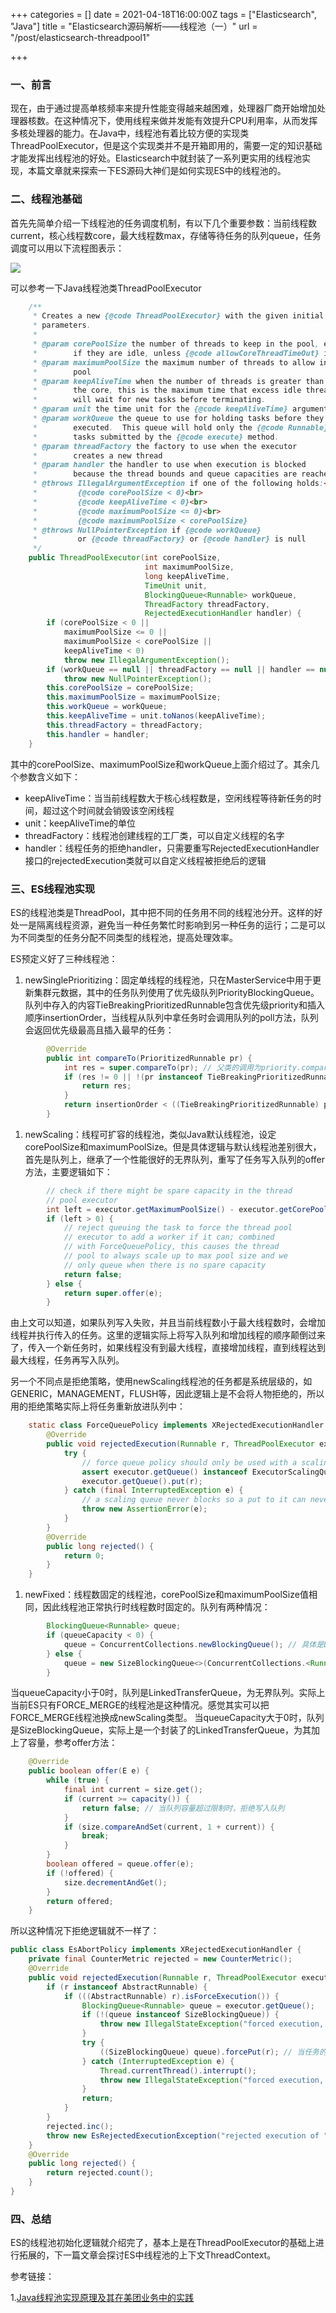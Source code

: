 +++
categories = []
date = 2021-04-18T16:00:00Z
tags = ["Elasticsearch", "Java"]
title = "Elasticsearch源码解析——线程池（一）"
url = "/post/elasticsearch-threadpool1"

+++
### 一、前言

现在，由于通过提高单核频率来提升性能变得越来越困难，处理器厂商开始增加处理器核数。在这种情况下，使用线程来做并发能有效提升CPU利用率，从而发挥多核处理器的能力。在Java中，线程池有着比较方便的实现类ThreadPoolExecutor，但是这个实现类并不是开箱即用的，需要一定的知识基础才能发挥出线程池的好处。Elasticsearch中就封装了一系列更实用的线程池实现，本篇文章就来探索一下ES源码大神们是如何实现ES中的线程池的。

### 二、线程池基础

首先先简单介绍一下线程池的任务调度机制，有以下几个重要参数：当前线程数current，核心线程数core，最大线程数max，存储等待任务的队列queue，任务调度可以用以下流程图表示：

![](/images/31bad766983e212431077ca8da92762050214.png)

可以参考一下Java线程池类ThreadPoolExecutor

```java
    /**
     * Creates a new {@code ThreadPoolExecutor} with the given initial
     * parameters.
     *
     * @param corePoolSize the number of threads to keep in the pool, even
     *        if they are idle, unless {@code allowCoreThreadTimeOut} is set
     * @param maximumPoolSize the maximum number of threads to allow in the
     *        pool
     * @param keepAliveTime when the number of threads is greater than
     *        the core, this is the maximum time that excess idle threads
     *        will wait for new tasks before terminating.
     * @param unit the time unit for the {@code keepAliveTime} argument
     * @param workQueue the queue to use for holding tasks before they are
     *        executed.  This queue will hold only the {@code Runnable}
     *        tasks submitted by the {@code execute} method.
     * @param threadFactory the factory to use when the executor
     *        creates a new thread
     * @param handler the handler to use when execution is blocked
     *        because the thread bounds and queue capacities are reached
     * @throws IllegalArgumentException if one of the following holds:<br>
     *         {@code corePoolSize < 0}<br>
     *         {@code keepAliveTime < 0}<br>
     *         {@code maximumPoolSize <= 0}<br>
     *         {@code maximumPoolSize < corePoolSize}
     * @throws NullPointerException if {@code workQueue}
     *         or {@code threadFactory} or {@code handler} is null
     */
    public ThreadPoolExecutor(int corePoolSize,
                              int maximumPoolSize,
                              long keepAliveTime,
                              TimeUnit unit,
                              BlockingQueue<Runnable> workQueue,
                              ThreadFactory threadFactory,
                              RejectedExecutionHandler handler) {
        if (corePoolSize < 0 ||
            maximumPoolSize <= 0 ||
            maximumPoolSize < corePoolSize ||
            keepAliveTime < 0)
            throw new IllegalArgumentException();
        if (workQueue == null || threadFactory == null || handler == null)
            throw new NullPointerException();
        this.corePoolSize = corePoolSize;
        this.maximumPoolSize = maximumPoolSize;
        this.workQueue = workQueue;
        this.keepAliveTime = unit.toNanos(keepAliveTime);
        this.threadFactory = threadFactory;
        this.handler = handler;
    }
```

其中的corePoolSize、maximumPoolSize和workQueue上面介绍过了。其余几个参数含义如下：

* keepAliveTime：当当前线程数大于核心线程数是，空闲线程等待新任务的时间，超过这个时间就会销毁该空闲线程
* unit：keepAliveTime的单位
* threadFactory：线程池创建线程的工厂类，可以自定义线程的名字
* handler：线程任务的拒绝handler，只需要重写RejectedExecutionHandler接口的rejectedExecution类就可以自定义线程被拒绝后的逻辑

### 三、ES线程池实现

ES的线程池类是ThreadPool，其中把不同的任务用不同的线程池分开。这样的好处一是隔离线程资源，避免当一种任务繁忙时影响到另一种任务的运行；二是可以为不同类型的任务分配不同类型的线程池，提高处理效率。

ES预定义好了三种线程池：

1. newSinglePrioritizing：固定单线程的线程池，只在MasterService中用于更新集群元数据，其中的任务队列使用了优先级队列PriorityBlockingQueue。队列中存入的内容TieBreakingPrioritizedRunnable包含优先级priority和插入顺序insertionOrder，当线程从队列中拿任务时会调用队列的poll方法，队列会返回优先级最高且插入最早的任务：

```java
        @Override
        public int compareTo(PrioritizedRunnable pr) {
            int res = super.compareTo(pr); // 父类的调用为priority.compareTo(pr.priority)，先比较优先级
            if (res != 0 || !(pr instanceof TieBreakingPrioritizedRunnable)) {
                return res;
            }
            return insertionOrder < ((TieBreakingPrioritizedRunnable) pr).insertionOrder ? -1 : 1;
        }
```

1. newScaling：线程可扩容的线程池，类似Java默认线程池，设定corePoolSize和maximumPoolSize。但是具体逻辑与默认线程池差别很大，首先是队列上，继承了一个性能很好的无界队列，重写了任务写入队列的offer方法，主要逻辑如下：

```java
        // check if there might be spare capacity in the thread
        // pool executor
        int left = executor.getMaximumPoolSize() - executor.getCorePoolSize();
        if (left > 0) {
            // reject queuing the task to force the thread pool
            // executor to add a worker if it can; combined
            // with ForceQueuePolicy, this causes the thread
            // pool to always scale up to max pool size and we
            // only queue when there is no spare capacity
            return false;
        } else {
            return super.offer(e);
        }
```

由上文可以知道，如果队列写入失败，并且当前线程数小于最大线程数时，会增加线程并执行传入的任务。这里的逻辑实际上将写入队列和增加线程的顺序颠倒过来了，传入一个新任务时，如果线程没有到最大线程，直接增加线程，直到线程达到最大线程，任务再写入队列。

另一个不同点是拒绝策略，使用newScaling线程池的任务都是系统层级的，如GENERIC，MANAGEMENT，FLUSH等，因此逻辑上是不会将人物拒绝的，所以用的拒绝策略实际上将任务重新放进队列中：

```java
    static class ForceQueuePolicy implements XRejectedExecutionHandler {
        @Override
        public void rejectedExecution(Runnable r, ThreadPoolExecutor executor) {
            try {
                // force queue policy should only be used with a scaling queue
                assert executor.getQueue() instanceof ExecutorScalingQueue;
                executor.getQueue().put(r);
            } catch (final InterruptedException e) {
                // a scaling queue never blocks so a put to it can never be interrupted
                throw new AssertionError(e);
            }
        }
        @Override
        public long rejected() {
            return 0;
        }
    }
```

1. newFixed：线程数固定的线程池，corePoolSize和maximumPoolSize值相同，因此线程池正常执行时线程数时固定的。队列有两种情况：

```java
        BlockingQueue<Runnable> queue;
        if (queueCapacity < 0) {
            queue = ConcurrentCollections.newBlockingQueue(); // 具体是LinkedTransferQueue
        } else {
            queue = new SizeBlockingQueue<>(ConcurrentCollections.<Runnable>newBlockingQueue(), queueCapacity);
        }
```

当queueCapacity小于0时，队列是LinkedTransferQueue，为无界队列。实际上当前ES只有FORCE_MERGE的线程池是这种情况。感觉其实可以把FORCE_MERGE线程池换成newScaling类型。
当queueCapacity大于0时，队列是SizeBlockingQueue，实际上是一个封装了的LinkedTransferQueue，为其加上了容量，参考offer方法：

```java
    @Override
    public boolean offer(E e) {
        while (true) {
            final int current = size.get();
            if (current >= capacity()) {
                return false; // 当队列容量超过限制时，拒绝写入队列
            }
            if (size.compareAndSet(current, 1 + current)) {
                break;
            }
        }
        boolean offered = queue.offer(e);
        if (!offered) {
            size.decrementAndGet();
        }
        return offered;
    }
```

所以这种情况下拒绝逻辑就不一样了：

```java
public class EsAbortPolicy implements XRejectedExecutionHandler {
    private final CounterMetric rejected = new CounterMetric();
    @Override
    public void rejectedExecution(Runnable r, ThreadPoolExecutor executor) {
        if (r instanceof AbstractRunnable) {
            if (((AbstractRunnable) r).isForceExecution()) {
                BlockingQueue<Runnable> queue = executor.getQueue();
                if (!(queue instanceof SizeBlockingQueue)) {
                    throw new IllegalStateException("forced execution, but expected a size queue");
                }
                try {
                    ((SizeBlockingQueue) queue).forcePut(r); // 当任务的isForceExecution方法返回true时，强行写入队列
                } catch (InterruptedException e) {
                    Thread.currentThread().interrupt();
                    throw new IllegalStateException("forced execution, but got interrupted", e);
                }
                return;
            }
        }
        rejected.inc();
        throw new EsRejectedExecutionException("rejected execution of " + r + " on " + executor, executor.isShutdown());
    }
    @Override
    public long rejected() {
        return rejected.count();
    }
}
```

### 四、总结

ES的线程池初始化逻辑就介绍完了，基本上是在ThreadPoolExecutor的基础上进行拓展的，下一篇文章会探讨ES中线程池的上下文ThreadContext。

参考链接：

1\.[Java线程池实现原理及其在美团业务中的实践](https://tech.meituan.com/2020/04/02/java-pooling-pratice-in-meituan.html)